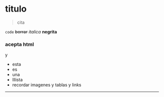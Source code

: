 # titulo

> cita

`code` ~~borrar~~ *italica* **negrita** <h3>acepta html</h3> y 

+ esta
+ es 
+ una 
+ lllista
+ recordar imagenes y tablas y links

---

